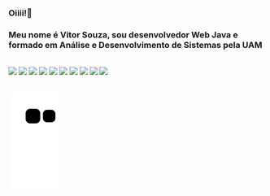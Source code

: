 ### Oiiii!👋
### Meu nome é Vitor Souza, sou desenvolvedor Web Java e formado em Análise e Desenvolvimento de Sistemas pela UAM 

<div style="display: inline-block"><br>
    <img height="50" width+"50" src="https://cdn.jsdelivr.net/gh/devicons/devicon/icons/java/java-original-wordmark.svg" />
    <img height="50" width+"50" src="https://cdn.jsdelivr.net/gh/devicons/devicon/icons/spring/spring-original-wordmark.svg" />
    <img height="50" width+"50" src="https://cdn.jsdelivr.net/gh/devicons/devicon/icons/html5/html5-original-wordmark.svg" />
     <img height="50" width+"50" src="https://cdn.jsdelivr.net/gh/devicons/devicon/icons/css3/css3-plain-wordmark.svg" />
    <img height="50" width+"50" src="https://cdn.jsdelivr.net/gh/devicons/devicon/icons/bootstrap/bootstrap-original-wordmark.svg" />
    <img height="50" width+"50" src="https://cdn.jsdelivr.net/gh/devicons/devicon/icons/javascript/javascript-original.svg" />
    <img height="50" width+"50" src="https://cdn.jsdelivr.net/gh/devicons/devicon/icons/mysql/mysql-original-wordmark.svg" />
    <img height="50" width+"50" src="https://cdn.jsdelivr.net/gh/devicons/devicon/icons/postgresql/postgresql-original-wordmark.svg" />
    <img height="50" width+"50" src="https://cdn.jsdelivr.net/gh/devicons/devicon/icons/docker/docker-plain-wordmark.svg" />   
    <img height="50" width+"50" src="https://cdn.jsdelivr.net/gh/devicons/devicon/icons/heroku/heroku-plain-wordmark.svg" />
</div>
   
##
    
![Snake animation](https://github.com/vsouzx/vsouzx/blob/output/github-contribution-grid-snake.svg)

